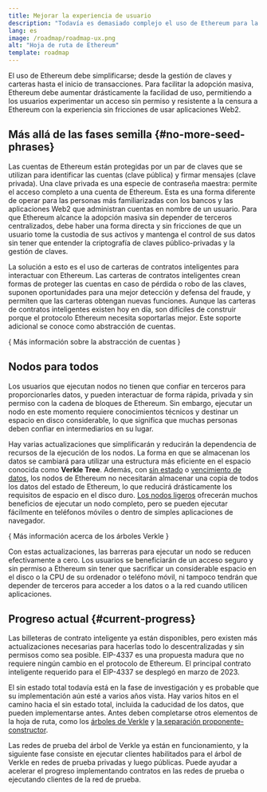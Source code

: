 ```yaml
---
title: Mejorar la experiencia de usuario
description: "Todavía es demasiado complejo el uso de Ethereum para la mayoría de las personas. Para fomentar la adopción masiva, Ethereum debe reducir drásticamente sus barreras de entrada: los usuarios deben obtener los beneficios del acceso descentralizado, sin permiso y resistente a la censura a Ethereum, pero debe ser tan sencillo como usar una aplicación Web2 tradicional."
lang: es
image: /roadmap/roadmap-ux.png
alt: "Hoja de ruta de Ethereum"
template: roadmap
---
```


El uso de Ethereum debe simplificarse; desde la gestión de claves y carteras hasta el inicio de transacciones. Para facilitar la adopción masiva, Ethereum debe aumentar drásticamente la facilidad de uso, permitiendo a los usuarios experimentar un acceso sin permiso y resistente a la censura a Ethereum con la experiencia sin fricciones de usar aplicaciones Web2.

## Más allá de las fases semilla {#no-more-seed-phrases}

Las cuentas de Ethereum están protegidas por un par de claves que se utilizan para identificar las cuentas (clave pública) y firmar mensajes (clave privada). Una clave privada es una especie de contraseña maestra: permite el acceso completo a una cuenta de Ethereum. Esta es una forma diferente de operar para las personas más familiarizadas con los bancos y las aplicaciones Web2 que administran cuentas en nombre de un usuario. Para que Ethereum alcance la adopción masiva sin depender de terceros centralizados, debe haber una forma directa y sin fricciones de que un usuario tome la custodia de sus activos y mantenga el control de sus datos sin tener que entender la criptografía de claves público-privadas y la gestión de claves.

La solución a esto es el uso de carteras de contratos inteligentes para interactuar con Ethereum. Las carteras de contratos inteligentes crean formas de proteger las cuentas en caso de pérdida o robo de las claves, suponen oportunidades para una mejor detección y defensa del fraude, y permiten que las carteras obtengan nuevas funciones. Aunque las carteras de contratos inteligentes existen hoy en día, son difíciles de construir porque el protocolo Ethereum necesita soportarlas mejor. Este soporte adicional se conoce como abstracción de cuentas.

{
<ButtonLink variant="outline-color" to="/roadmap/account-abstraction/">Más información sobre la abstracción de cuentas</ButtonLink>
}

## Nodos para todos

Los usuarios que ejecutan nodos no tienen que confiar en terceros para proporcionarles datos, y pueden interactuar de forma rápida, privada y sin permiso con la cadena de bloques de Ethereum. Sin embargo, ejecutar un nodo en este momento requiere conocimientos técnicos y destinar un espacio en disco considerable, lo que significa que muchas personas deben confiar en intermediarios en su lugar.

Hay varias actualizaciones que simplificarán y reducirán la dependencia de recursos de la ejecución de los nodos. La forma en que se almacenan los datos se cambiará para utilizar una estructura más eficiente en el espacio conocida como **Verkle Tree**. Además, con [sin estado](/roadmap/statelessness) o [vencimiento de datos](/roadmap/statelessness/#data-expiry), los nodos de Ethereum no necesitarán almacenar una copia de todos los datos del estado de Ethereum, lo que reducirá drásticamente los requisitos de espacio en el disco duro. [Los nodos ligeros](/developers/docs/nodes-and-clients/light-clients/) ofrecerán muchos beneficios de ejecutar un nodo completo, pero se pueden ejecutar fácilmente en teléfonos móviles o dentro de simples aplicaciones de navegador.

{
<ButtonLink variant="outline-color" to="/roadmap/verkle-trees/">Más información acerca de los árboles Verkle</ButtonLink>
}

Con estas actualizaciones, las barreras para ejecutar un nodo se reducen efectivamente a cero. Los usuarios se beneficiarán de un acceso seguro y sin permiso a Ethereum sin tener que sacrificar un considerable espacio en el disco o la CPU de su ordenador o teléfono móvil, ni tampoco tendrán que depender de terceros para acceder a los datos o a la red cuando utilicen aplicaciones.

## Progreso actual {#current-progress}

Las billeteras de contrato inteligente ya están disponibles, pero existen más actualizaciones necesarias para hacerlas todo lo descentralizadas y sin permisos como sea posible. EIP-4337 es una propuesta madura que no requiere ningún cambio en el protocolo de Ethereum. El principal contrato inteligente requerido para el EIP-4337 se desplegó en marzo de 2023.

El sin estado total todavía está en la fase de investigación y es probable que su implementación aún esté a varios años vista. Hay varios hitos en el camino hacia el sin estado total, incluida la caducidad de los datos, que pueden implementarse antes. Antes deben completarse otros elementos de la hoja de ruta, como los [árboles de Verkle](/roadmap/verkle-trees/) y [la separación proponente-constructor](/roadmap/pbs/).

Las redes de prueba del árbol de Verkle ya están en funcionamiento, y la siguiente fase consiste en ejecutar clientes habilitados para el árbol de Verkle en redes de prueba privadas y luego públicas. Puede ayudar a acelerar el progreso implementando contratos en las redes de prueba o ejecutando clientes de la red de prueba.
